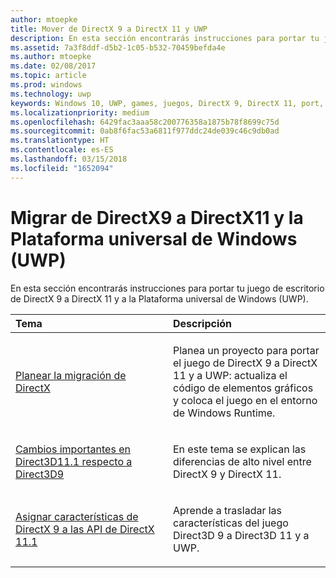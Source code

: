 ```yaml
---
author: mtoepke
title: Mover de DirectX 9 a DirectX 11 y UWP
description: En esta sección encontrarás instrucciones para portar tu juego de escritorio de DirectX 9 a DirectX 11 y a la Plataforma universal de Windows (UWP).
ms.assetid: 7a3f8ddf-d5b2-1c05-b532-70459befda4e
ms.author: mtoepke
ms.date: 02/08/2017
ms.topic: article
ms.prod: windows
ms.technology: uwp
keywords: Windows 10, UWP, games, juegos, DirectX 9, DirectX 11, port, portar
ms.localizationpriority: medium
ms.openlocfilehash: 6429fac3aaa58c200776358a1875b78f8699c75d
ms.sourcegitcommit: 0ab8f6fac53a6811f977ddc24de039c46c9db0ad
ms.translationtype: HT
ms.contentlocale: es-ES
ms.lasthandoff: 03/15/2018
ms.locfileid: "1652094"
---
```

# <a name="moving-from-directx-9-to-directx-11-and-universal-windows-platform-uwp"></a>Migrar de DirectX9 a DirectX11 y la Plataforma universal de Windows (UWP)



En esta sección encontrarás instrucciones para portar tu juego de escritorio de DirectX 9 a DirectX 11 y a la Plataforma universal de Windows (UWP).

<table>
<colgroup>
<col width="50%" />
<col width="50%" />
</colgroup>
<thead>
<tr class="header">
<th align="left">Tema</th>
<th align="left">Descripción</th>
</tr>
</thead>
<tbody>
<tr class="odd">
<td align="left"><p><a href="plan-your-directx-port.md">Planear la migración de DirectX</a></p></td>
<td align="left"><p>Planea un proyecto para portar el juego de DirectX 9 a DirectX 11 y a UWP: actualiza el código de elementos gráficos y coloca el juego en el entorno de Windows Runtime.</p></td>
</tr>
<tr class="even">
<td align="left"><p><a href="understand-direct3d-11-1-concepts.md">Cambios importantes en Direct3D11.1 respecto a Direct3D9</a></p></td>
<td align="left"><p>En este tema se explican las diferencias de alto nivel entre DirectX 9 y DirectX 11.</p></td>
</tr>
<tr class="odd">
<td align="left"><p><a href="feature-mapping.md">Asignar características de DirectX 9 a las API de DirectX 11.1</a></p></td>
<td align="left"><p>Aprende a trasladar las características del juego Direct3D 9 a Direct3D 11 y a UWP.</p></td>
</tr>
</tbody>
</table>

 

 

 




